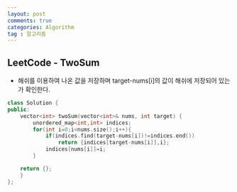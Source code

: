 ```yaml
---
layout: post
comments: true
categories: Algorithm
tag : 알고리즘
---
```


## LeetCode - TwoSum

- 해쉬를 이용하여 나온 값을 저장하며 target-nums[i]의 값이 해쉬에 저장되어 있는가 확인한다.

```c++
class Solution {
public:
    vector<int> twoSum(vector<int>& nums, int target) {
        unordered_map<int,int> indices;
        for(int i=0;i<nums.size();i++){
            if(indices.find(target-nums[i])!=indices.end())
                return {indices[target-nums[i]],i};
            indices[nums[i]]=i;
        }

    return {};
    }
};


```